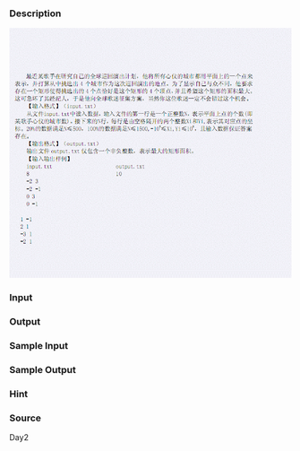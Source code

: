 
### Description
![](/JudgeOnline/upload/201105/3.jpg)
### Input

### Output

### Sample Input

### Sample Output

### Hint

### Source
Day2